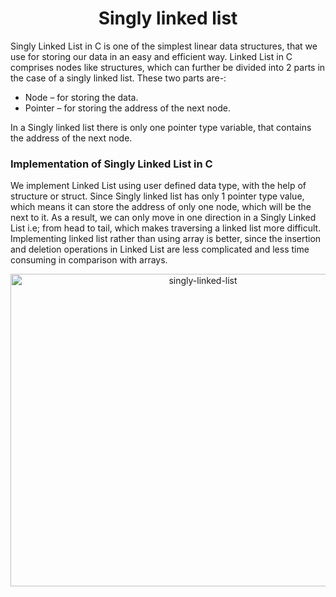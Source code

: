<h1 align="center"> Singly linked list </h1>

Singly Linked List in C is one of the simplest linear data structures, that we use for storing our data in an easy and efficient way.  Linked List in C comprises nodes like structures, which can further be divided into 2 parts in the case of a singly linked list. These two parts are-:

- Node – for storing the data.
- Pointer – for storing the address of the next node.

In a Singly linked list there is only one pointer type variable, that contains the address of the next node.

<h3> Implementation of Singly Linked List in C </h3>

We implement Linked List  using user defined data type, with the help of structure or struct. Since Singly linked list has only 1 pointer type value, which means it can store the address of only one node, which will be  the next to it. As a result, we can only move in one direction in a Singly Linked List i.e; from head to tail, which makes traversing a linked list more difficult. Implementing  linked list  rather than using array is better, since the insertion and deletion operations in  Linked List are less complicated and less time consuming in comparison with arrays.
<br>
<div align="center"> 

<img src="https://prepinsta.com/wp-content/uploads/2023/02/Singly-linked-list-in-C-1024x819.png" alt="singly-linked-list" width="600px" height="500px" />

</div>
